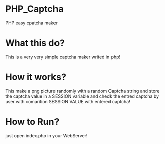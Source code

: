 # PHP_Captcha
PHP easy cpatcha maker

# What this do?
  This is a very very simple captcha maker writed in php!

# How it works?
  This make a png picture randomly with a random Captcha string and store the captcha value in a SESSION variable and check the entred captcha by user with comarition SESSION VALUE with entered captcha!
  
# How to Run?
  just open index.php in your WebServer!
  

